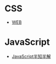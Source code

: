 # CSS

- [WEB](http://www.kancloud.cn/dennis/javascriptmethod/261471)

# JavaScript

- [JavaScript半知半解](http://www.kancloud.cn/dennis/tgjavascript/241800)